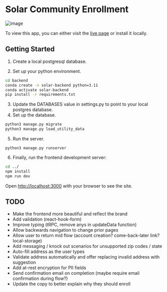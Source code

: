 # Solar Community Enrollment 

![image](https://github.com/user-attachments/assets/2a753ddb-2117-42bb-9b07-698b96c9c4cf)


To view this app, you can either visit the [live page](https://solar-42q4-cdx14cju3-tyler-steeles-projects.vercel.app/) or install it locally.

## Getting Started

1. Create a local postgresql database.

2. Set up your python environment.
```bash
cd backend
conda create -n solar-backend python=3.11
conda activate solar-backend
pip install -r requirements.txt
```

3. Update the DATABASES value in settings.py to point to your local postgres database.
4. Set up the database.
```bash
python3 manage.py migrate
python3 manage.py load_utility_data
```
5. Run the server.
```
python3 manage.py runserver
```

6. Finally, run the frontend development server:

```bash
cd ../
npm install
npm run dev
```

Open [http://localhost:3000](http://localhost:3000) with your browser to see the site.

## TODO

- Make the frontend more beautiful and reflect the brand
- Add validation (react-hook-form)
- Improve typing (tRPC, remove anys in updateData function)
- Allow backwards navigation to change prior pages
- Allow user to return mid flow (account creation? come-back-later link? local-storage)
- Add messaging / knock out scenarios for unsupported zip codes / state
- Auto-fill address as the user types
- Validate address automatically and offer replacing invalid address with suggestion
- Add at-rest encryption for PII fields
- Send confirmation email on completion (maybe require email confirmation during flow?)
- Update the copy to better explain why they should enroll
